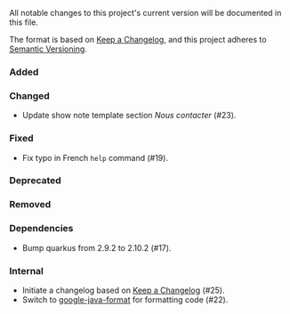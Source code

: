All notable changes to this project's current version will be documented in this file.

The format is based on [Keep a Changelog](https://keepachangelog.com/en/1.0.0/), and this project adheres
to [Semantic Versioning](https://semver.org/spec/v2.0.0.html).

### Added

### Changed

- Update show note template section _Nous contacter_ (#23).

### Fixed

- Fix typo in French `help` command (#19).

### Deprecated

### Removed

### Dependencies

- Bump quarkus from 2.9.2 to 2.10.2 (#17).

### Internal

- Initiate a changelog based on [Keep a Changelog](https://keepachangelog.com/en/1.0.0/) (#25).
- Switch to [google-java-format](https://github.com/diffplug/spotless/tree/main/plugin-gradle#google-java-format) for
  formatting code (#22).
